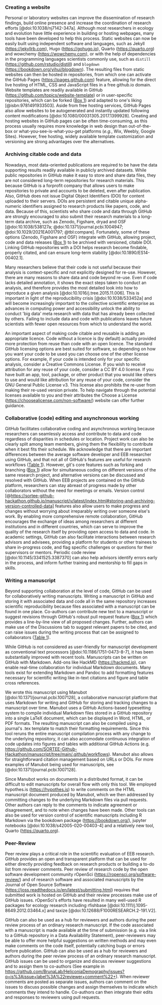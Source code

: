 <!--## GitHub in EcoEvo examples (Part 2)-->

### Creating a website

<!--*Contributors to this section: Rob Crystal-Ornelas, Emma Hudgins*   -->
Personal or laboratory websites can improve the dissemination of research findings, build online presence and increase the coordination of research efforts [@doi:10.1038/nj7142-347a].
Although most researchers in ecology and evolution have little experience in building or hosting webpages, many tools have been developed to help this process.
Static websites can now be easily built using independent software and languages, such as Jekyll (<https://jekyllrb.com>), Hugo (<https://gohugo.io>),  Quarto (<https://quarto.org>) and wowchemy (<https://wowchemy.com>), or with the help of dependencies in the programming languages scientists commonly use, such as `distill` (<https://github.com/rstudio/distill>) and `blogdown` (<https://bookdown.org/yihui/blogdown>).
The resulting files from static websites can then be hosted in repositories, from which one can activate the GitHub Pages (<https://pages.github.com>) feature, allowing for the direct live hosting of HTML, CSS and JavaScript files in a free github.io domain.
Website templates are readily available in GitHub (https://github.com/topics/website-template) or in user-specific repositories, which can be forked ([Box 1](#definitions)) and adapted to one's liking [@isbn:9781491933503].
Aside from free hosting services, GitHub Pages also allow websites to be autogenerated and instantly updated following content modifications [@doi:10.1080/00031305.2017.1399928].
Creating and hosting websites in GitHub pages can be often time-consuming, as this process usually requires more knowledge in web design than out-of-the-box or what-you-see-is-what-you-get platforms (*e.g.*, Wix, Weebly, Google Sites).
However, free hosting, widely available template customization and versioning are strong advantages over the alternatives.

### Archiving citable code and data

<!--*Contributors to this section: Rob Crystal-Ornelas, Emma Hudgins, Dylan Gomes*-->

Nowadays, most data-oriented publications are required to be have the data supporting results readily available in publicly archived datasets.
While public repositories in GitHub make it easy to store and share data files, they are not considered long-term repositories for research materials.
This because GitHub is a forprofit company that allows users to make repositories to private and accounts to be deleted, even after publication.
Also, GitHub does not issue Digital Object Identifiers (DOI) for content uploaded to their servers.
DOIs are persistent and citable unique alpha-numeric identifiers assigned to research products like papers, code, and data.
Because of this, scientists who share code and data through GitHub are strongly encouraged to also submit their research materials to a long-term data archive, such as Zenodo, Figshare, dryad and OSF [@doi:10.1038/538127a; @doi:10.1371/journal.pcbi.1004947; @doi:10.1029/2021EA001797; @tbl:compare].
Fortunately, some of these options (Zenodo, Figshare and OSF) integrate with GitHub, allowing project, code and data releases ([Box 1](#definitions)) to be archived with versioned, citable DOI.
Linking GitHub repositories with a DOI helps research become findable, properly citated, and can ensure long-term stability [@doi:10.1890/ES14-00402.1].

Many researchers believe that their code is not useful because their analysis is context-specific and not explicitly designed for re-use.
However, there are many reasons to share data and code beyond re-use.
Even if code lacks detailed annotation, it shows the exact steps taken to conduct an analysis, and therefore provides the most detailed look into how to reproduce a given analysis [@doi:10.1016/j.tree.2015.11.006].
This is important in light of the reproducibility crisis [@doi:10.1038/533452a] and will become increasingly important to the collective scientific enterprise as advances in computing power and accessibility unlock the ability to conduct 'big data' meta research with data that has already been collected by others.
Failing to include data and code with publications leaves future scientists with fewer open resources from which to understand the world.

An important aspect of making code citable and reusable is adding an appropriate licence.
Code without a licence is (by default) actually provided more protection from reuse than code with an open licence.
The standard GitHub licensing options are best suited for software, so depending on how you want your code to be used you can choose one of the other license options.
For example, if your code is intended only for your specific analysis, consider a Creative Commons License.
If you wish to receive attribution for any reuse of your code, consider a CC BY 4.0 license.
If you have built an app, tool, package, or other product that you would like others to use and would like attribution for any reuse of your code, consider the GNU General Public License v3.
This license also prohibits the re-user from making their re-used version private.
To help navigate through the potential licenses available to you and their attributes the Choose a License (<https://choosealicense.com/non-software/>) website can offer further guidance.

### Collaborative (code) editing and asynchronous working

<!--*Contributors to this section: Kaitlyn Gaynor, Rob Crystal-Ornelas, Ali, Allison Binley*-->

GitHub facilitates collaborative coding and asynchronous working because researchers can seamlessly access and contribute to data and code regardless of disparities in schedules or location. 
Project work can also be clearly split among team members, giving them the flexibility to contribute when it best fits their schedule. 
We acknowledge that there are important differences between the average software developer and EEB researcher using GitHub, and that not all of GitHub's features are useful for research workflows ([Table 1](#tbl:roles)).
However, git's core features such as forking and branching ([Box 1](#definitions)) allow for simultaneous coding on different versions of the same research project, and alternative versions can be discussed and resolved with GitHub.
When EEB projects are contained on the GitHub platform, researchers can stay abreast of progress made by other collaborators without the need for meetings or emails.
Version control [@https://sortee-github-hackathon.github.io/manuscript/v/latest/index.html#storing-and-archiving-version-controlled-data] features also allow users to make progress and changes without worrying about irreparably writing over someone else's work.
By enabling more comprehensive remote collaboration, GitHub encourages the exchange of ideas among researchers at different institutions and in different countries, which can serve to improve the quality of the research itself by providing open access to data and code.
In academic settings, GitHub can also facilitate interactions between research advisors and advisees, providing a platform for students or other trainees to share in-progress code, and flag specific challenges or questions for their supervisors or mentors.
Periodic code review [@doi:10.1145/3341525.3387370] can also help advisors identify errors early in the process, and inform further training and mentorship to fill gaps in skills.

### Writing a manuscript

<!--*contributors to this section:* Emma J. Hudgins-->

Beyond supporting collaboration at the level of code, GitHub can be used for collaboratively writing manuscripts. 
Writing a manuscript in GitHub and storing it with associated data and code all in the same repository increases scientific reproducibility because files associated with a manuscript can be found in one place.
Co-authors can contribute new text to a manuscript or suggest revisions through GitHub's robust pull request feature ([Box 1](#definitions)) which provides a line-by-line view of all proposed changes.
Further, authors can make use of the Discussions tab to suggest relevant papers to be cited, and can raise issues during the writing process that can be assigned to collaborators ([Table 1](#tbl:roles)).

While GitHub is not considered as user-friendly for manuscript development as conventional text processors [@doi:10.1186/1751-0473-8-7], it has been substantially improved with recent tools.
Manuscripts can be written on GitHub with Markdown.
Add-ons like HackMD (<https://hackmd.io>), can enable real-time collaboration for individual Markdown documents.
Many tools exist for extending Markdown and Pandoc to add formatting features necessary for scientific writing like in-text citations and figure and table cross references.

We wrote this manuscript using Manubot [@doi:10.1371/journal.pcbi.1007128], a collaborative manuscript platform that uses Markdown for writing and GitHub for storing and tracking changes to a manuscript over time.
Manubot uses a GitHub Actions-based typesetting system to compile individual Markdown files stored in a GitHub repository into a single LaTeX document, which can be displayed in Word, HTML, or PDF formats.
The resulting manuscript can also be compiled using a journal's .tex template to match their formatting requirements.
Since this tool reruns the entire manuscript compilation process with any change to the underlying repository, it can also accomodate continuous integration of code updates into figures and tables with additional GitHub Actions (e.g. https://github.com/SORTEE-Github-Hackathon/manuscript/tree/main/.github/workflows).
Manubot also allows for straightforward citation management based on URLs or DOIs. 
For more examples of Manubot being used for manuscripts, see [@doi:10.1371/journal.pcbi.1007128].

Since Manubot works on documents in a distributed format, it can be difficult to edit manuscripts for overall flow with only this tool.
We employed hypothes.is (<https://hypothes.is>) to write comments on the HTML manuscript document produced by Manubot, which we then addressed by committing changes to the underlying Markdown files via pull requests.
Other authors can reply to the comments to indicate agreement or disagreement, and to note when changes have been made.
Other tools can also be used for version control of scientific manuscripts including R Markdown via the bookdown package (<https://bookdown.org/>), jupyter notebooks [@doi:10.1038/s42005-020-00403-4] and a relatively new tool, Quarto (<https://quarto.org>).

### Peer-Review

<!--*contributors to this section:* Eric R. Scott-->
Peer review plays a critical role in the scientific evaluation of EEB research.
GitHub provides an open and transparent platform that can be used for either directly providing feedback on research products or building a to-do list from reviewer comments.
Peer review of research code by the open software development community rOpenSci (<https://ropensci.org/software-review/>) and of research software and associated manuscripts by the Journal of Open Source Software (<https://joss.readthedocs.io/en/latest/submitting.html>) requires that submitted work is hosted on GitHub and their review processes make use of GitHub issues.
rOpenSci's efforts have resulted in many well-used R packages for ecology research including rfishbase [@doi:10.1111/j.1095-8649.2012.03464.x] and taxize [@doi:10.12688/F1000RESEARCH.2-191.V2].  

GitHub can also be used as a hub for reviewers and authors during the peer review process of an ordinary research manuscript.
If the code associated with a manuscript is made available at the time of submission (e.g. via a link to a GitHub repository in a Data Availability Statement), peer-reviewers may be able to offer more helpful suggestions on written methods and may even make comments on the code itself, potentially catching bugs or errors before publication.
GitHub can also be used as a hub for reviewers and authors during the peer review process of an ordinary research manuscript.
GitHub issues can be used to organize and discuss reviewer suggestions and to assign them to co-authors (See example in <https://github.com/BrunaLab/HeliconiaDemography/issues?q=is%3Aissue+label%3A%22reviewer+comment%22+>).
When reviewer comments are posted as separate issues, authors can comment on the issues to discuss possible changes and assign themselves to indicate which comments they intend to handle.
Co-authors can then integrate their edits and responses to reviewers using pull requests.
